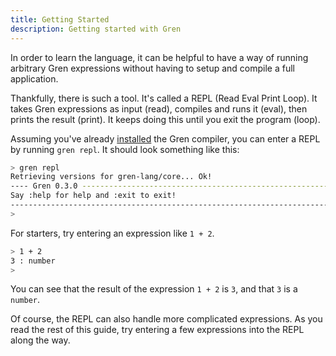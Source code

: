 ```yaml
---
title: Getting Started
description: Getting started with Gren
---
```


In order to learn the language, it can be helpful to have a way of running arbitrary Gren expressions without having to setup and compile a full application.

Thankfully, there is such a tool. It's called a REPL (Read Eval Print Loop). It takes Gren expressions as input (read), compiles and runs it (eval), then prints the result (print). It keeps doing this until you exit the program (loop).

Assuming you've already [installed](/install) the Gren compiler, you can enter a REPL by running `gren repl`. It should look something like this:

```sh
> gren repl
Retrieving versions for gren-lang/core... Ok!
---- Gren 0.3.0 -----------------------------------------------------------------
Say :help for help and :exit to exit!
--------------------------------------------------------------------------------
>
```

For starters, try entering an expression like `1 + 2`.

```sh
> 1 + 2
3 : number
>
```

You can see that the result of the expression `1 + 2` is `3`, and that `3` is a `number`.

Of course, the REPL can also handle more complicated expressions. As you read the rest of this guide, try entering a few expressions into the REPL along the way.
